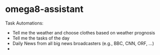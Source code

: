 # omega8-assistant

Task Automations:
- Tell me the weather and choose clothes based on weather prognosis
- Tell me the tasks of the day
- Daily News from all big news broadcasters (e.g., BBC, CNN, ORF, ...)
- 
